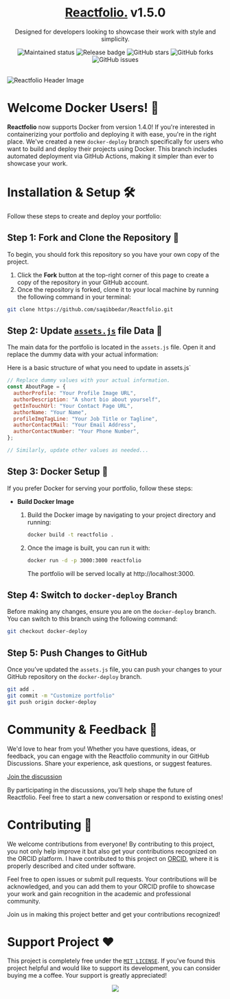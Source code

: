 <div align="center">
<span><h1><a href="https://saqibbedar.github.io/Reactfolio/" target="_blank">Reactfolio.</a> v1.5.0</h1></span>

<span>Designed for developers looking to showcase their work with style and simplicity.</span>

<div align="center">
    <img src="https://img.shields.io/badge/maintenance-actively--developed-brightgreen.svg" alt="Maintained status" />
    <img src="https://img.shields.io/github/v/release/saqibbedar/Reactfolio.svg" alt="Release badge" />
  <img src="https://img.shields.io/github/stars/saqibbedar/Reactfolio.svg" alt="GitHub stars" />
   <img src="https://img.shields.io/github/forks/saqibbedar/Reactfolio.svg" alt="GitHub forks" />
  <img src="https://img.shields.io/github/issues/saqibbedar/Reactfolio.svg" alt="GitHub issues" />
</div>

</div>

</br>

![Reactfolio Header Image](./public/header.jpg)

# Welcome Docker Users! 🚀

**Reactfolio** now supports Docker from version 1.4.0! If you're interested in containerizing your portfolio and deploying it with ease, you're in the right place. We've created a new `docker-deploy` branch specifically for users who want to build and deploy their projects using Docker. This branch includes automated deployment via GitHub Actions, making it simpler than ever to showcase your work.

# Installation & Setup 🛠️

Follow these steps to create and deploy your portfolio:

## Step 1: Fork and Clone the Repository 📂

To begin, you should fork this repository so you have your own copy of the project.

1. Click the **Fork** button at the top-right corner of this page to create a copy of the repository in your GitHub account.
2. Once the repository is forked, clone it to your local machine by running the following command in your terminal:

```bash
git clone https://github.com/saqibbedar/Reactfolio.git
```

## Step 2: Update [`assets.js`](https://github.com/saqibbedar/Reactfolio/blob/main/src/assets/assets.js) file Data 📝

The main data for the portfolio is located in the `assets.js` file. Open it and replace the dummy data with your actual information:

Here is a basic structure of what you need to update in assets.js`

```js
// Replace dummy values with your actual information.
const AboutPage = {
  authorProfile: "Your Profile Image URL",
  authorDescription: "A short bio about yourself",
  getInTouchUrl: "Your Contact Page URL",
  authorName: "Your Name",
  profileImgTagLine: "Your Job Title or Tagline",
  authorContactMail: "Your Email Address",
  authorContactNumber: "Your Phone Number",
};

// Similarly, update other values as needed...
```

## Step 3: Docker Setup 🐳

If you prefer Docker for serving your portfolio, follow these steps:

- **Build Docker Image**

  1. Build the Docker image by navigating to your project directory and running:

      ```bash
      docker build -t reactfolio .
      ```
  2. Once the image is built, you can run it with:
      ```bash
      docker run -d -p 3000:3000 reactfolio
      ```
      The portfolio will be served locally at http://localhost:3000.

## Step 4: Switch to `docker-deploy` Branch

Before making any changes, ensure you are on the `docker-deploy` branch. You can switch to this branch using the following command:

```bash
git checkout docker-deploy
```

## Step 5: Push Changes to GitHub

Once you’ve updated the `assets.js` file, you can push your changes to your GitHub repository on the `docker-deploy` branch.

```bash
git add .
git commit -m "Customize portfolio"
git push origin docker-deploy
```
# Community & Feedback 💬

We'd love to hear from you! Whether you have questions, ideas, or feedback, you can engage with the Reactfolio community in our GitHub Discussions. Share your experience, ask questions, or suggest features.

[Join the discussion](https://github.com/saqibbedar/Reactfolio/discussions)

By participating in the discussions, you’ll help shape the future of Reactfolio. Feel free to start a new conversation or respond to existing ones!
# Contributing 🤝

We welcome contributions from everyone! By contributing to this project, you not only help improve it but also get your contributions recognized on the ORCID platform. I have contributed to this project on [ORCID](https://orcid.org/0009-0006-2554-8074), where it is properly described and cited under software.

Feel free to open issues or submit pull requests. Your contributions will be acknowledged, and you can add them to your ORCID profile to showcase your work and gain recognition in the academic and professional community.

Join us in making this project better and get your contributions recognized!

# Support Project ❤️

This project is completely free under the [`MIT LICENSE`](https://github.com/saqibbedar/Reactfolio?tab=MIT-1-ov-file). If you’ve found this project helpful and would like to support its development, you can consider buying me a coffee. Your support is greatly appreciated!

<div align="center">
<a href="https://www.buymeacoffee.com/saqibbedar"><img src="https://img.buymeacoffee.com/button-api/?text=Buy me a coffee&emoji=&slug=saqibbedar&button_colour=5F7FFF&font_colour=ffffff&font_family=Poppins&outline_colour=000000&coffee_colour=FFDD00"></a></div>